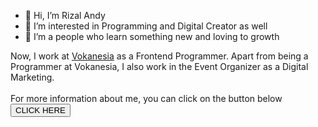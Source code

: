- 👋 Hi, I’m Rizal Andy
- 👀 I’m interested in Programming and Digital Creator as well
- 🌱 I’m a people who learn something new and loving to growth

Now, I work at <a href="https://vokanesia.id/">Vokanesia</a> as a Frontend Programmer. Apart from being a Programmer at Vokanesia, I also work in the Event Organizer as a Digital Marketing. <br><br>
For more information about me, you can click on the button below <br>
<a href="#"><button>CLICK HERE</button></a>


